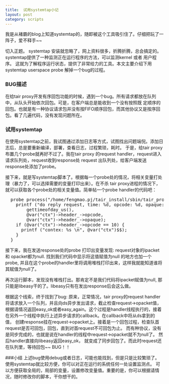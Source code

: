 ```yaml
---
title:  试用systemtap小记
layout: post
category: scripts
---
```

<script src="https://google-code-prettify.googlecode.com/svn/loader/run_prettify.js?lang=cc&skin=sunburst"></script>


我是从褚霸的blog上知道systemtap的，随即被这个工具吸引住了。仔细把玩了一阵子，爱不释手~~ 


切入正题。
systemtap 安装就忽略了，网上资料很多，折腾折腾，总会搞定的。systemtap提供了一种监测正在运行程序的方法，可以监测kernel 或者 用户程序。
这就为了解程序运行状态，提供了非常给力的工具。本文主要介绍下用systemtap userspace probe 解掉一个bug的过程。

### BUG描述
在给tair proxy开发有序回包功能的时候，遇到一个bug。所有请求都放在队列中，从队头开始依次回包。可是，在客户端总是能收到一个没有按照既
定顺序的回包。也就是有一种协议请求包并没有按FIFO顺序回包，而其他协议又是按序回包。看了几遍代码，没有发现问题所在。

### 试用systemtap
在使用systemtap之前，我试图通过添加日志等方式，试图找出问题端倪。添加日志后，总是要重新编译，部署，查看日志，过程繁琐，耗时。
于是，给tair proxy布置几个probe就再好不过了。我在tair proxy 的request handler，request进入请求队列处，request收到response处
request 出队列处，给客户端发送response处添加了probe。

接下来，就是写systemtap脚本了。根据每一个probe处的情况，将相关变量打处理（暴力了，可以选择需要的变量打印出来）。在不杀
tair proxy进程的情况下，就可以获取各个probe处的相关变量值。简单帖一个probe handler的代码吧：
<pre class="prettyprint">
  probe process("/home/fengmao.pj/tair_install/sbin/tair_proxy").function("do_reply") {
    printf ("do reply request, time: %d, opcode: %d, opaque: %d\n",
        gettimeofday_us(),
        @var("ctx")->header_->opcode,
        @var("ctx")->header_->opaque);
    if (@var("ctx")->header_->opcode == 10) {
      printf ("contex: %s \n", @var("ctx")$$);
    }
  }
</pre>

接下来，我在发送response处的probe 打印出变量发现: request对象的ipacket 和 opacket都为null. 找到我们代码中显示将这值赋值为null
的地方也加一个probe, 并且在这个probe的handler里将调用堆栈打印出来，这样我就能知道谁将其赋值为null了。

再次运行脚本，发现没有堆栈打出。那肯定不是我们代码将ipacket赋值为null, 那只能是libeasy干的了。libeasy只有在发出response后会这么做。

根据这个线索，终于找到了bug:  原来，正常情况，tair proxy的request handler将请求放入一个队列，并且向ds异步发出请求，截止检查request->opacket值，
根据请情况返回easy_ok或者easy_again。这个过程是handler线程执行的，接着在另外一个线程中执行上述异步请求的callback。在callback中将从ds拿到的值，
创建response挂在request->opacket上。接着是一个回包过程，检查队首request是否可回包，回包，直到对首request不可回包为止。
而有种协议，没有是同步完成的，也就是说在handler的线程中request->opacket就不为null了。 然后handler直接向libeasy返回easy_ok，
就变成了同步回包了。而此时request还在队列里，等待回包~~ BUG！！

###小结
上述bug使用debug或者日志，可能也能找到，但是只是比较繁琐了。使用systemtap就比较方便，你可以对正在运行的系统任何一处设置监测点。
可以方便获取全局的，局部的变量，设置修改变量值。重要的是，你可以根据请情况，随时修改你的脚本，干你想干的。
